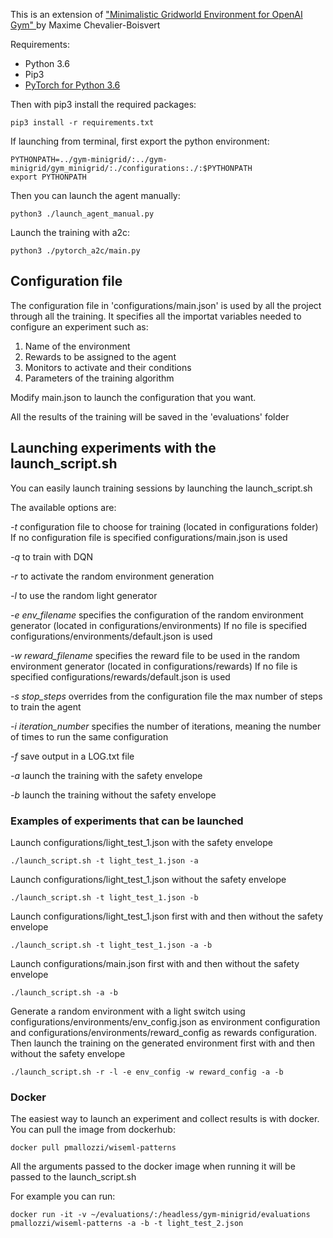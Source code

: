 
This is an extension of ["Minimalistic Gridworld Environment for OpenAI Gym"
](https://github.com/maximecb/gym-minigrid) by Maxime Chevalier-Boisvert


Requirements:
- Python 3.6
- Pip3
- [PyTorch for Python 3.6 ](https://pytorch.org)


Then with pip3 install the required packages:

```
pip3 install -r requirements.txt
```

If launching from terminal, first export the python environment:

```
PYTHONPATH=../gym-minigrid/:../gym-minigrid/gym_minigrid/:./configurations:./:$PYTHONPATH
export PYTHONPATH
```

Then you can launch the agent manually:

```
python3 ./launch_agent_manual.py
```

Launch the training with a2c:

```
python3 ./pytorch_a2c/main.py
```


## Configuration file

The configuration file in 'configurations/main.json' is used by all the project through all the training.
It specifies all the importat variables needed to configure an experiment such as:

1. Name of the environment
2. Rewards to be assigned to the agent
3. Monitors to activate and their conditions
4. Parameters of the training algorithm

Modify main.json to launch the configuration that you want.

All the results of the training will be saved in the 'evaluations' folder

## Launching experiments with the launch_script.sh

You can easily launch training sessions by launching the launch_script.sh

The available options are:

*-t* configuration file to choose for training (located in configurations folder)
If no configuration file is specified configurations/main.json is used

*-q* to train with DQN

*-r* to activate the random environment generation

*-l* to use the random light generator

*-e env_filename* specifies the configuration of the random environment generator (located in configurations/environments)
If no file is specified configurations/environments/default.json is used

*-w reward_filename* specifies the reward file to be used in the random environment generator (located in configurations/rewards)
If no file is specified configurations/rewards/default.json is used

*-s stop_steps* overrides from the configuration file the max number of steps to train the agent

*-i iteration_number* specifies the number of iterations, meaning the number of times to run the same configuration

*-f* save output in a LOG.txt file

*-a* launch the training with the safety envelope

*-b* launch the training without the safety envelope


### Examples of experiments that can be launched

Launch configurations/light_test_1.json with the safety envelope
```
./launch_script.sh -t light_test_1.json -a
```

Launch configurations/light_test_1.json without the safety envelope
```
./launch_script.sh -t light_test_1.json -b
```

Launch configurations/light_test_1.json first with and then without the safety envelope
```
./launch_script.sh -t light_test_1.json -a -b
```

Launch configurations/main.json first with and then without the safety envelope
```
./launch_script.sh -a -b
```

Generate a random environment with a light switch using configurations/environments/env_config.json as environment configuration and configurations/environments/reward_config as rewards configuration. Then launch the training on the generated environment first with and then without the safety envelope
```
./launch_script.sh -r -l -e env_config -w reward_config -a -b
```


### Docker
The easiest way to launch an experiment and collect results is with docker.
You can pull the image from dockerhub:
```
docker pull pmallozzi/wiseml-patterns
```

All the arguments passed to the docker image when running it will be passed to the launch_script.sh

For example you can run:
```
docker run -it -v ~/evaluations/:/headless/gym-minigrid/evaluations pmallozzi/wiseml-patterns -a -b -t light_test_2.json
```